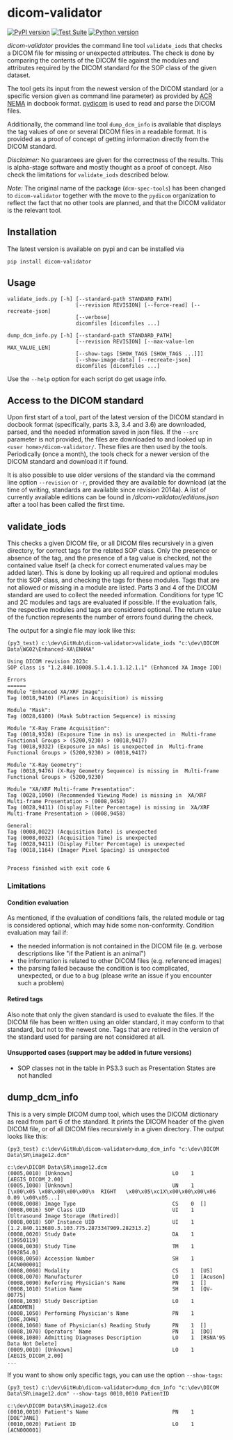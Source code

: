 # dicom-validator

[![PyPI version](https://badge.fury.io/py/dicom-validator.svg)](https://pypi.org/project/dicom-validator) [![Test Suite](https://github.com/pydicom/dicom-validator/workflows/Testsuite/badge.svg)](https://github.com/pydicom/dicom-validator/actions) [![Python version](https://img.shields.io/pypi/pyversions/dicom-validator.svg)](https://pypi.org/project/dicom-validator)

*dicom-validator* provides the command line tool `validate_iods` that
checks a DICOM file for missing or unexpected attributes. The check is done by
comparing the contents of the DICOM file against the modules and
attributes required by the DICOM standard for the SOP class of the given
dataset.

The tool gets its input from the newest version of the DICOM standard (or a
specific version given as command line parameter) as provided by
[ACR NEMA](http://medical.nema.org/) in docbook format.
[pydicom](https://github.com/pydicom/pydicom) is used to read and parse
the DICOM files.

Additionally, the command line tool `dump_dcm_info` is available that displays
the tag values of one or several DICOM files in a readable format. It is
provided as a proof of concept of getting information directly from the
DICOM standard.

*Disclaimer:*
No guarantees are given for the correctness of the results.
This is alpha-stage software and mostly thought as a proof of concept.
Also check the limitations for `validate_iods` described below.

*Note:*
The original name of the package (`dcm-spec-tools`) has been
changed to `dicom-validator` together with the move to the `pydicom`
organization to reflect the fact that no other tools are planned, and that the
DICOM validator is the relevant tool.


## Installation

The latest version is available on pypi and can be installed via
```
pip install dicom-validator
```

## Usage
```
validate_iods.py [-h] [--standard-path STANDARD_PATH]
                      [--revision REVISION] [--force-read] [--recreate-json]
                      [--verbose]
                      dicomfiles [dicomfiles ...]

dump_dcm_info.py [-h] [--standard-path STANDARD_PATH]
                      [--revision REVISION] [--max-value-len MAX_VALUE_LEN]
                      [--show-tags [SHOW_TAGS [SHOW_TAGS ...]]]
                      [--show-image-data] [--recreate-json]
                      dicomfiles [dicomfiles ...]
```
Use the `--help` option for each script do get usage info.

## Access to the DICOM standard

Upon first start of a tool, part of the latest version of the DICOM standard
in docbook format (specifically, parts 3.3, 3.4 and 3.6) are downloaded,
parsed, and the needed information saved in json files. If the `--src`
parameter is not provided, the files are downloaded to and looked up in
`<user home>/dicom-validator/`.
These files are then used by the tools. Periodically (once a month), the tools
check for a newer version of the DICOM standard and download it if found.

It is also possible to use older versions of the standard via the command line
option `--revision` or `-r`, provided they are available for download
(at the time of writing, standards are available since revision 2014a). A
list of currently available editions can be found in
*<user home>/dicom-validator/editions.json* after a tool has been called
the first time.

## validate_iods

This checks a given DICOM file, or all DICOM files recursively in a given
directory, for correct tags for the related SOP class. Only the presence or
absence of the tag, and the presence of a tag value is checked, not the
contained value itself (a check for correct enumerated values may be added later).
This is done by looking up all required and optional modules for this
SOP class, and checking the tags for these modules. Tags that are not allowed or
missing in a module are listed. Parts 3 and 4 of the DICOM standard are used
to collect the needed information.
Conditions for type 1C and 2C modules and tags are evaluated if possible.
If the evaluation fails, the respective modules and tags are considered
optional.
The return value of the function represents the  number of errors found during the check.

The output for a single file may look like this:
```
(py3_test) c:\dev\GitHub\dicom-validator>validate_iods "c:\dev\DICOM Data\WG02\Enhanced-XA\ENHXA"

Using DICOM revision 2023c
SOP class is "1.2.840.10008.5.1.4.1.1.12.1.1" (Enhanced XA Image IOD)

Errors
======
Module "Enhanced XA/XRF Image":
Tag (0018,9410) (Planes in Acquisition) is missing

Module "Mask":
Tag (0028,6100) (Mask Subtraction Sequence) is missing

Module "X-Ray Frame Acquisition":
Tag (0018,9328) (Exposure Time in ms) is unexpected in  Multi-frame Functional Groups > (5200,9230) > (0018,9417)
Tag (0018,9332) (Exposure in mAs) is unexpected in  Multi-frame Functional Groups > (5200,9230) > (0018,9417)

Module "X-Ray Geometry":
Tag (0018,9476) (X-Ray Geometry Sequence) is missing in  Multi-frame Functional Groups > (5200,9230)

Module "XA/XRF Multi-frame Presentation":
Tag (0028,1090) (Recommended Viewing Mode) is missing in  XA/XRF Multi-frame Presentation > (0008,9458)
Tag (0028,9411) (Display Filter Percentage) is missing in  XA/XRF Multi-frame Presentation > (0008,9458)

General:
Tag (0008,0022) (Acquisition Date) is unexpected
Tag (0008,0032) (Acquisition Time) is unexpected
Tag (0028,9411) (Display Filter Percentage) is unexpected
Tag (0018,1164) (Imager Pixel Spacing) is unexpected


Process finished with exit code 6
```

### Limitations

#### Condition evaluation
As mentioned, if the evaluation of conditions fails, the related module or
tag is considered optional, which may hide some non-conformity.
Condition evaluation may fail if:
- the needed information is not contained in the DICOM file (e.g. verbose
  descriptions like "if the Patient is an animal")
- the information is related to other DICOM files (e.g. referenced images)
- the parsing failed because the condition is too complicated, unexpected,
  or due to a bug (please write an issue if you encounter such a problem)

#### Retired tags
Also note that only the given standard is used to evaluate the files. If
the DICOM file has been written using an older standard, it may conform to
that standard, but not to the newest one. Tags that are retired in the
version of the standard used for parsing are not considered at all.

#### Unsupported cases (support may be added in future versions)
- SOP classes not in the table in PS3.3 such as Presentation States are not
  handled


## dump_dcm_info

This is a very simple DICOM dump tool, which uses
the DICOM dictionary as read from part 6 of the standard. It prints the
DICOM header of the given DICOM file, or of all DICOM files recursively in a
given directory. The output looks like this:
```
(py3_test) c:\dev\GitHub\dicom-validator>dump_dcm_info "c:\dev\DICOM
Data\SR\image12.dcm"

c:\dev\DICOM Data\SR\image12.dcm
(0005,0010) [Unknown]                                LO    1  [AEGIS_DICOM_2.00]
(0005,1000) [Unknown]                                UN    1  [\x00\x05 \x08\x00\x00\x00\n  RIGHT   \x00\x05\xc1X\x00\x00\x00\x06 0.09 \x00\x05...]
(0008,0008) Image Type                               CS    0  []
(0008,0016) SOP Class UID                            UI    1  [Ultrasound Image Storage (Retired)]
(0008,0018) SOP Instance UID                         UI    1  [1.2.840.113680.3.103.775.2873347909.282313.2]
(0008,0020) Study Date                               DA    1  [19950119]
(0008,0030) Study Time                               TM    1  [092854.0]
(0008,0050) Accession Number                         SH    1  [ACN000001]
(0008,0060) Modality                                 CS    1  [US]
(0008,0070) Manufacturer                             LO    1  [Acuson]
(0008,0090) Referring Physician's Name               PN    1  []
(0008,1010) Station Name                             SH    1  [QV-00775]
(0008,1030) Study Description                        LO    1  [ABDOMEN]
(0008,1050) Performing Physician's Name              PN    1  [DOE,JOHN]
(0008,1060) Name of Physician(s) Reading Study       PN    1  []
(0008,1070) Operators' Name                          PN    1  [DO]
(0008,1080) Admitting Diagnoses Description          LO    1  [RSNA'95 Data Not Delete]
(0009,0010) [Unknown]                                LO    1  [AEGIS_DICOM_2.00]
...
```

If you want to show only specific tags, you can use the option `--show-tags`:
```
(py3_test) c:\dev\GitHub\dicom-validator>dump_dcm_info "c:\dev\DICOM Data\SR\image12.dcm" --show-tags 0010,0010 PatientID

c:\dev\DICOM Data\SR\image12.dcm
(0010,0010) Patient's Name                           PN    1  [DOE^JANE]
(0010,0020) Patient ID                               LO    1  [ACN000001]
```
